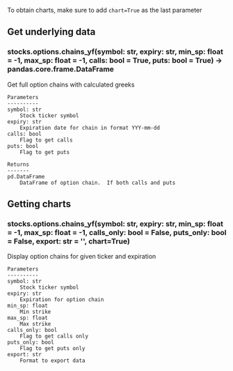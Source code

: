 To obtain charts, make sure to add `chart=True` as the last parameter

## Get underlying data 
### stocks.options.chains_yf(symbol: str, expiry: str, min_sp: float = -1, max_sp: float = -1, calls: bool = True, puts: bool = True) -> pandas.core.frame.DataFrame

Get full option chains with calculated greeks

    Parameters
    ----------
    symbol: str
        Stock ticker symbol
    expiry: str
        Expiration date for chain in format YYY-mm-dd
    calls: bool
        Flag to get calls
    puts: bool
        Flag to get puts

    Returns
    -------
    pd.DataFrame
        DataFrame of option chain.  If both calls and puts

## Getting charts 
### stocks.options.chains_yf(symbol: str, expiry: str, min_sp: float = -1, max_sp: float = -1, calls_only: bool = False, puts_only: bool = False, export: str = '', chart=True)

Display option chains for given ticker and expiration

    Parameters
    ----------
    symbol: str
        Stock ticker symbol
    expiry: str
        Expiration for option chain
    min_sp: float
        Min strike
    max_sp: float
        Max strike
    calls_only: bool
        Flag to get calls only
    puts_only: bool
        Flag to get puts only
    export: str
        Format to export data

